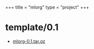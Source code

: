 +++
title = "mlorg"
type = "project"
+++

# template/0.1
* [mlorg-0.1.tar.gz](/mlorg/template/0.1/mlorg-0.1.tar.gz)